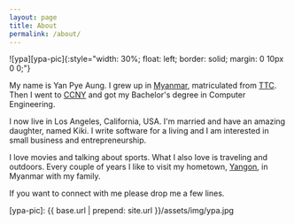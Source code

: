 ```yaml
---
layout: page
title: About
permalink: /about/
---
```


![ypa][ypa-pic]{:style="width: 30%; float: left; border: solid; margin: 0 10px 0 0;"}

My name is Yan Pye Aung. I grew up in [Myanmar][myanmar-wiki], matriculated from [TTC][ttc-wiki].
Then I went to [CCNY][ccny-website] and got my Bachelor's degree in Computer Engineering.

I now live in Los Angeles, California, USA. I'm married and have an amazing daughter, named Kiki. I write software for a living and I am interested in small business and entrepreneurship.

I love movies and talking about sports. What I also love is traveling and outdoors. Every couple of years I like to visit my hometown, [Yangon][ygn-wiki], in Myanmar with my family.

If you want to connect with me please drop me a few lines.

[myanmar-wiki]: https://en.wikipedia.org/wiki/Myanmar
[ygn-wiki]: https://en.wikipedia.org/wiki/Yangon
[ttc-wiki]: https://en.wikipedia.org/wiki/Practising_School_Yangon_Institute_of_Education
[ccny-website]: https://www.ccny.cuny.edu/
[ypa-pic]: {{ base.url | prepend: site.url }}/assets/img/ypa.jpg
